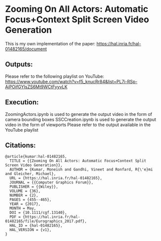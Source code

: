 # Zooming On All Actors: Automatic Focus+Context Split Screen Video Generation

This is my own implementation of the paper: https://hal.inria.fr/hal-01482165/document

## Outputs:

Please refer to the following playlist on YouTube: https://www.youtube.com/watch?v=f5_knucRr84&list=PL7i-RSp-AiPOifGYIsZS6Mt9WCtFyyvLK

## Execution:

ZoomingActors.ipynb is used to generate the output video in the form of camera bounding boxes
SSCCreation.ipynb is used to generate the output video in the form of viewports
Please refer to the output available in the YouTube playlist

## Citations:
```
@article{kumar:hal-01482165,
  TITLE = {{Zooming On All Actors: Automatic Focus+Context Split Screen Video Generation}},
  AUTHOR = {Kumar, Moneish and Gandhi, Vineet and Ronfard, R{\'e}mi and Gleicher, Michael},
  URL = {https://hal.inria.fr/hal-01482165},
  JOURNAL = {{Computer Graphics Forum}},
  PUBLISHER = {{Wiley}},
  VOLUME = {36},
  NUMBER = {2},
  PAGES = {455--465},
  YEAR = {2017},
  MONTH = May,
  DOI = {10.1111/cgf.13140},
  PDF = {https://hal.inria.fr/hal-01482165/file/Eurographics_2017.pdf},
  HAL_ID = {hal-01482165},
  HAL_VERSION = {v1},
}
```
